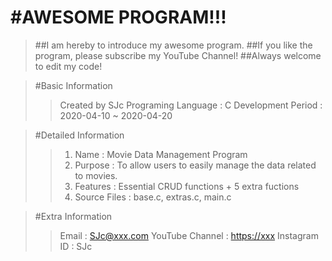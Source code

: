#AWESOME PROGRAM!!!
==================

>##I am hereby to introduce my awesome program.
>##If you like the program, please subscribe my YouTube Channel!
>##Always welcome to edit my code!

>#Basic Information
> >Created by SJc
> >Programing Language : C
> >Development Period : 2020-04-10 ~ 2020-04-20

>#Detailed Information
 > >1. Name : Movie Data Management Program
 > >2. Purpose : To allow users to easily manage the data related to movies.
 > >3. Features : Essential CRUD functions + 5 extra fuctions
 > >4. Source Files : base.c, extras.c, main.c
 
 >#Extra Information
 > >Email : <SJc@xxx.com>
 > >YouTube Channel : <https://xxx>
 > >Instagram ID : SJc
